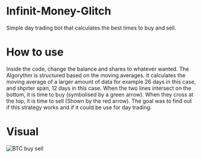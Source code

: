 # Infinit-Money-Glitch
Simple day trading bot that calculates the best times to buy and sell.

# How to use
Inside the code, change the balance and shares to whatever wanted. The Algorythm is structured based on the moving averages. It calculates the moving average of a larger amount of data for example 26 days in this case, and shprter span, 12 days in this case. When the two lines intersect on the bottom, it is time to buy (symbolised by a green arrow). When they cross at the top, it is time to sell (Shown by the red arrow). The goal was to find out if this strategy works and if it could be use for day trading. 

# Visual
![BTC buy sell](https://github.com/VladOXPR/Infinit-Money/assets/62916716/38bad24d-a7ba-4306-8d8d-6ddd95477a08)


